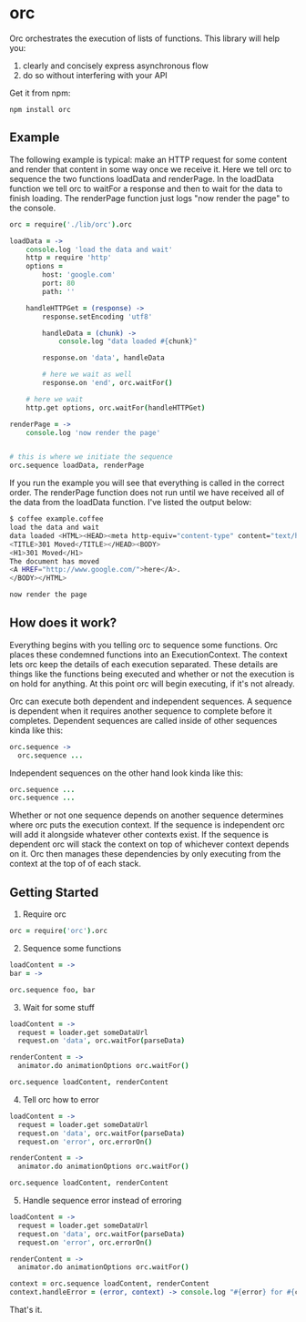 # orc

Orc orchestrates the execution of lists of functions. This library will help you:

1. clearly and concisely express asynchronous flow
2. do so without interfering with your API

Get it from npm:

    npm install orc

## Example

The following example is typical: make an HTTP request for some content and
render that content in some way once we receive it. Here we tell orc to
sequence the two functions loadData and renderPage. In the loadData function we
tell orc to waitFor a response and then to wait for the data to finish loading.
The renderPage function just logs "now render the page" to the console.

```coffeescript
orc = require('./lib/orc').orc

loadData = ->
    console.log 'load the data and wait'
    http = require 'http'
    options =
        host: 'google.com'
        port: 80
        path: ''

    handleHTTPGet = (response) ->
        response.setEncoding 'utf8'

        handleData = (chunk) ->
            console.log "data loaded #{chunk}"

        response.on 'data', handleData

        # here we wait as well
        response.on 'end', orc.waitFor()

    # here we wait
    http.get options, orc.waitFor(handleHTTPGet)

renderPage = ->
    console.log 'now render the page'


# this is where we initiate the sequence
orc.sequence loadData, renderPage
```

If you run the example you will see that everything is called in the correct
order. The renderPage function does not run until we have received all of the
data from the loadData function. I've listed the output below:

```bash
$ coffee example.coffee
load the data and wait
data loaded <HTML><HEAD><meta http-equiv="content-type" content="text/html;charset=utf-8">
<TITLE>301 Moved</TITLE></HEAD><BODY>
<H1>301 Moved</H1>
The document has moved
<A HREF="http://www.google.com/">here</A>.
</BODY></HTML>

now render the page
```

## How does it work?

Everything begins with you telling orc to sequence some functions. Orc places
these condemned functions into an ExecutionContext. The context lets orc keep
the details of each execution separated. These details are things like the
functions being executed and whether or not the execution is on hold for
anything. At this point orc will begin executing, if it's not already.

Orc can execute both dependent and independent sequences. A sequence is dependent
when it requires another sequence to complete before it completes. Dependent
sequences are called inside of other sequences kinda like this:

```coffeescript
orc.sequence ->
  orc.sequence ...
```

Independent sequences on the other hand look kinda like this:

```coffeescript
orc.sequence ...
orc.sequence ...
```

Whether or not one sequence depends on another sequence determines where orc
puts the execution context. If the sequence is independent orc will add it
alongside whatever other contexts exist. If the sequence is dependent orc
will stack the context on top of whichever context depends on it. Orc then
manages these dependencies by only executing from the context at the top of of
each stack.

## Getting Started

1. Require orc

```coffeescript
orc = require('orc').orc
```

2. Sequence some functions

```coffeescript
loadContent = ->
bar = ->

orc.sequence foo, bar
```

3. Wait for some stuff

```coffeescript
loadContent = ->
  request = loader.get someDataUrl
  request.on 'data', orc.waitFor(parseData)

renderContent = ->
  animator.do animationOptions orc.waitFor()

orc.sequence loadContent, renderContent
```

4. Tell orc how to error

```coffeescript
loadContent = ->
  request = loader.get someDataUrl
  request.on 'data', orc.waitFor(parseData)
  request.on 'error', orc.errorOn()

renderContent = ->
  animator.do animationOptions orc.waitFor()

orc.sequence loadContent, renderContent
```

5. Handle sequence error instead of erroring

```coffeescript
loadContent = ->
  request = loader.get someDataUrl
  request.on 'data', orc.waitFor(parseData)
  request.on 'error', orc.errorOn()

renderContent = ->
  animator.do animationOptions orc.waitFor()

context = orc.sequence loadContent, renderContent
context.handleError = (error, context) -> console.log "#{error} for #{context}"
```

That's it.
